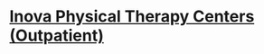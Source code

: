 # [Inova Physical Therapy Centers (Outpatient)](https://www.inova.org/healthcare-services/rehabilitation/locations/outpatient-physical-therapy-locations/index.jsp)  

